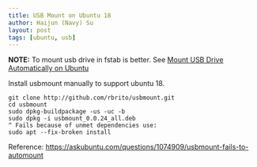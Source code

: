```yaml
---
title: USB Mount on Ubuntu 18
author: Haijun (Navy) Su
layout: post
tags: [ubuntu, usb]
---
```


**NOTE:** To mount usb drive in fstab is better. See [Mount USB Drive Automatically on Ubuntu](/mount-usb-drive-automatically-on-ubuntu/)

Install usbmount manually to support ubuntu 18.

```
git clone http://github.com/rbrito/usbmount.git
cd usbmount
sudo dpkg-buildpackage -us -uc -b
sudo dpkg -i usbmount_0.0.24_all.deb
^ Fails because of unmet dependencies use:
sudo apt --fix-broken install
```

Reference:
<https://askubuntu.com/questions/1074909/usbmount-fails-to-automount>
